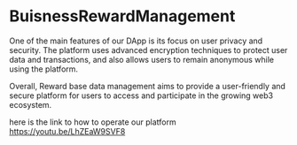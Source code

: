 # BuisnessRewardManagement
One of the main features of our DApp is its focus on user privacy and security. The platform uses advanced encryption techniques to protect user data and transactions, 
and also allows users to remain anonymous while using the platform.

Overall, Reward base data management aims to provide a user-friendly and secure platform for users to access and participate in the growing web3 ecosystem.


here is the link to how to operate our platform
https://youtu.be/LhZEaW9SVF8
